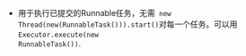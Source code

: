 

- 用于执行已提交的Runnable任务，无需<code> new Thread(new(RunnableTask())).start()</code>对每一个任务。可以用<code>Executor.execute(new RunnableTask())</code>.

```

```